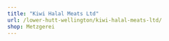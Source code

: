 ```yaml
---
title: "Kiwi Halal Meats Ltd"
url: /lower-hutt-wellington/kiwi-halal-meats-ltd/
shop: Metzgerei
---
```

